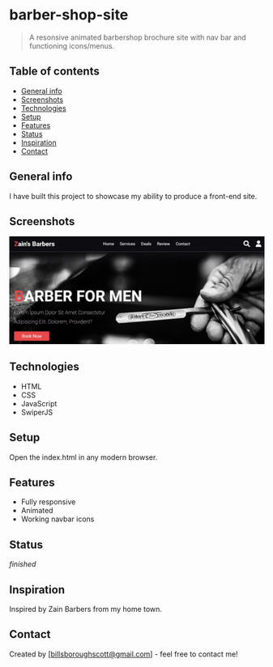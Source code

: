 # barber-shop-site

> A resonsive animated barbershop brochure site with nav bar and functioning icons/menus.

## Table of contents

- [General info](#general-info)
- [Screenshots](#screenshots)
- [Technologies](#technologies)
- [Setup](#setup)
- [Features](#features)
- [Status](#status)
- [Inspiration](#inspiration)
- [Contact](#contact)

## General info

I have built this project to showcase my ability to produce a front-end site.

## Screenshots

![Example screenshot](./images/barbershop.jpg)

## Technologies

- HTML
- CSS
- JavaScript
- SwiperJS

## Setup

Open the index.html in any modern browser.

## Features

- Fully responsive
- Animated
- Working navbar icons

## Status

_finished_

## Inspiration

Inspired by Zain Barbers from my home town.

## Contact

Created by [billsboroughscott@gmail.com] - feel free to contact me!
